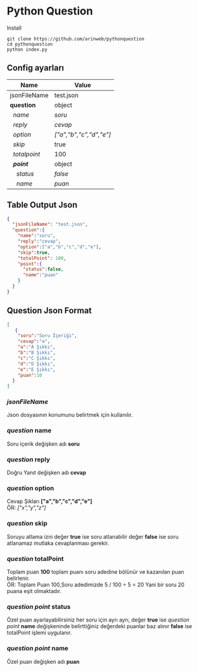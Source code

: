 # Python Question

Install
```
git clone https://github.com/arinweb/pythonquestion
cd pythonquestion
python index.py
```

## Config ayarları

| Name| Value |
| ----| ----- |
| jsonFileName | test.json |
| **question** | object |
| &nbsp;&nbsp;*name* | *soru* |
| &nbsp;&nbsp;*reply* | *cevap* |
| &nbsp;&nbsp;*option* | *["a","b","c","d","e"]* |
| &nbsp;&nbsp;*skip* | true |
| &nbsp;&nbsp;*totalpoint* | 100 |
| &nbsp;&nbsp;***point*** | object |
| &nbsp;&nbsp;&nbsp;&nbsp;*status* | *false* |
| &nbsp;&nbsp;&nbsp;&nbsp;*name* | *puan* |

## Table Output Json
```json
{
  "jsonFileName": "test.json",
  "question":{
    "name":"soru",
    "reply":"cevap",
    "option":["a","b","c","d","e"],
    "skip":true,
    "totalPoint": 100,
    "point":{
      "status":false,
      "name":"puan"
    }
  }
}
```

## Question Json Format
```json showLineNumbers
[
   {
    "soru":"Soru İçeriği",
    "cevap":"a",
    "a":"A Şıkkı",
    "b":"B Şıkkı",
    "c":"C Şıkkı",
    "d":"D Şıkkı",
    "e":"E Şıkkı",
    "puan":10
  }
]
```

### *jsonFileName*
Json dosyasının konumunu belirtmek için kullanılır.

### *question* **name**
Soru içerik değişken adı **soru**

### *question* **reply**
Doğru Yanıt değişken adı **cevap**

### *question* **option**
Cevap Şıkları **["a","b","c","d","e"]**
<br>ÖR: *["x","y","z"]*

### *question* **skip**
Soruyu atlama izni değer **true** ise soru atlanabilir değer **false** ise soru atlanamaz mutlaka cevaplanması gerekir.

### *question* **totalPoint**
Toplam puan **100** toplam puanı soru adedine bölünür ve kazanılan puan belirlenir.
<br>ÖR: Toplam Puan 100,Soru adedimizde 5 / 100 ÷ 5 = 20 Yani bir soru 20 puana eşit olmaktadır.

### *question* *point* **status**
Özel puan ayarlayabilirsiniz her soru için ayrı ayrı, değer **true** ise *question* *point* **name** değişkeninde belirttiğiniz değerdeki puanlar baz alınır **false** ise totalPoint işlemi uygulanır.

### *question* *point* **name**
Özel puan değişken adı **puan**
